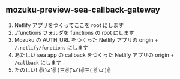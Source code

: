 mozuku-preview-sea-callback-gateway
---

1. Netlify アプリをつくってここを root にします
1. ./functions フォルダを functions の root にします
1. Mozuku の AUTH_URL をつくった Netlify アプリの origin + `/.netlify/functions` にします
1. あたしい sea app の callback をつくった Netlify アプリの origin +  `/callback` にします
1. たのしい! ✌('ω'✌ )三✌('ω')✌三( ✌'ω')✌
